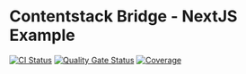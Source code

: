 # Contentstack Bridge - NextJS Example

[![CI Status](https://github.com/Dobefu/csb-example-nextjs/actions/workflows/ci.yml/badge.svg)](https://github.com/Dobefu/csb-example-nextjs/actions/workflows/ci.yml)
[![Quality Gate Status](https://sonarcloud.io/api/project_badges/measure?project=Dobefu_csb-example-nextjs&metric=alert_status)](https://sonarcloud.io/summary/new_code?id=Dobefu_csb-example-nextjs)
[![Coverage](https://sonarcloud.io/api/project_badges/measure?project=Dobefu_csb-example-nextjs&metric=coverage)](https://sonarcloud.io/summary/new_code?id=Dobefu_csb-example-nextjs)

